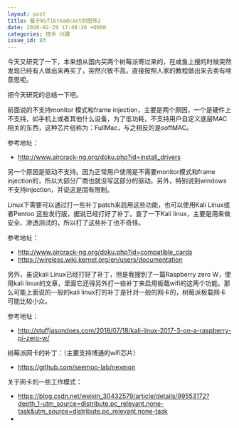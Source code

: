 ```yaml
---
layout: post
title: 基于Wifibroadcast的图传2
date: 2020-02-29 17:48:26 +0800
categories: 技术 兴趣
issue_id: 83
---
```


今天又研究了一下，本来想从国内买两个树莓派寄过来的，在咸鱼上搜的时候突然发现已经有人做出来再买了，突然兴致不高。直接按照人家的教程做出来去卖有啥意思呢。

把今天研究的总结一下吧。

前面说的不支持monitor 模式和frame injection，主要是两个原因，一个是硬件上不支持，如手机上或者其他什么设备，为了低功耗，不支持用户自定义底层MAC相关的东西，这种芯片组称为：FullMac，与之相反的是softMAC。

参考地址：
- http://www.aircrack-ng.org/doku.php?id=install_drivers

另一个原因是驱动不支持。因为正常用户使用是不需要monitor模式和frame injection的，所以大部分厂商也就没写这部分的驱动。另外，特别说到windows不支持injection，并说这是固有限制。

Linux下需要可以通过打一些补丁patch来启用这些功能，也可以使用Kali Linux或者Pentoo 这些发行版，据说已经打好了补丁。查了一下Kali linux，主要是用来做安全、渗透测试的，所以打了这些补丁也不奇怪。

参考地址：
- http://www.aircrack-ng.org/doku.php?id=compatible_cards
- https://wireless.wiki.kernel.org/en/users/documentation
  

另外，虽说kali Linux已经打好了补丁，但是我搜到了一篇Raspberry zero W，使用kali linux的文章，里面它还得另外打一些补丁来启用板载wifi的这两个功能。那么可能上面说的一般的kali linux打的补丁是针对一般的网卡的，树莓派板载网卡可能比较小众。

参考地址：
- http://stuffjasondoes.com/2018/07/18/kali-linux-2017-3-on-a-raspberry-pi-zero-w/
  
树莓派网卡的补丁：（主要支持博通的wifi芯片）
- https://github.com/seemoo-lab/nexmon


关于网卡的一些工作模式：
- https://blog.csdn.net/weixin_30432579/article/details/99553172?depth_1-utm_source=distribute.pc_relevant.none-task&utm_source=distribute.pc_relevant.none-task
- 




